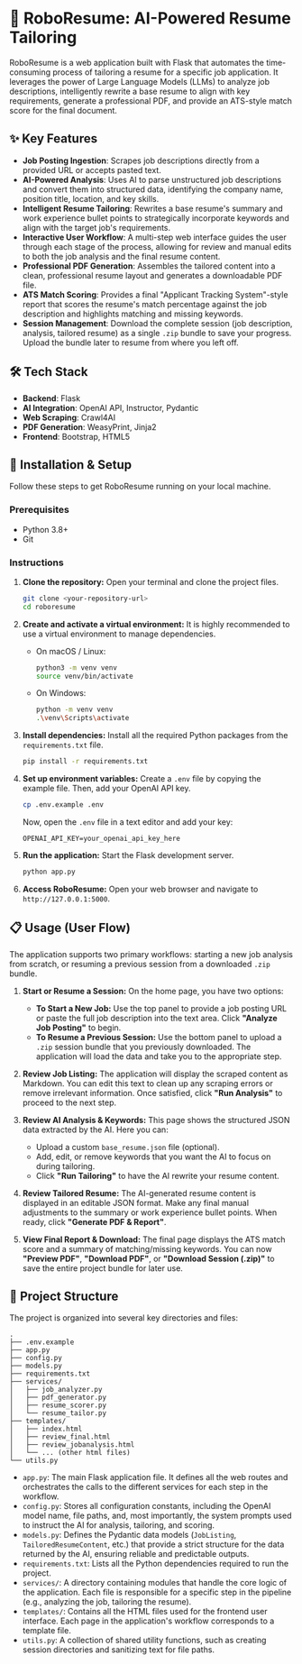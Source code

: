 # 🤖 RoboResume: AI-Powered Resume Tailoring

RoboResume is a web application built with Flask that automates the time-consuming process of tailoring a resume for a specific job application. It leverages the power of Large Language Models (LLMs) to analyze job descriptions, intelligently rewrite a base resume to align with key requirements, generate a professional PDF, and provide an ATS-style match score for the final document.

## ✨ Key Features

  * **Job Posting Ingestion**: Scrapes job descriptions directly from a provided URL or accepts pasted text.
  * **AI-Powered Analysis**: Uses AI to parse unstructured job descriptions and convert them into structured data, identifying the company name, position title, location, and key skills.
  * **Intelligent Resume Tailoring**: Rewrites a base resume's summary and work experience bullet points to strategically incorporate keywords and align with the target job's requirements.
  * **Interactive User Workflow**: A multi-step web interface guides the user through each stage of the process, allowing for review and manual edits to both the job analysis and the final resume content.
  * **Professional PDF Generation**: Assembles the tailored content into a clean, professional resume layout and generates a downloadable PDF file.
  * **ATS Match Scoring**: Provides a final "Applicant Tracking System"-style report that scores the resume's match percentage against the job description and highlights matching and missing keywords.
  * **Session Management**: Download the complete session (job description, analysis, tailored resume) as a single `.zip` bundle to save your progress. Upload the bundle later to resume from where you left off.

## 🛠️ Tech Stack

  * **Backend**: Flask
  * **AI Integration**: OpenAI API, Instructor, Pydantic
  * **Web Scraping**: Crawl4AI
  * **PDF Generation**: WeasyPrint, Jinja2
  * **Frontend**: Bootstrap, HTML5

## 🚀 Installation & Setup

Follow these steps to get RoboResume running on your local machine.

### Prerequisites

  * Python 3.8+
  * Git

### Instructions

1.  **Clone the repository:**
    Open your terminal and clone the project files.

    ```sh
    git clone <your-repository-url>
    cd roboresume
    ```

2.  **Create and activate a virtual environment:**
    It is highly recommended to use a virtual environment to manage dependencies.

      * On macOS / Linux:
        ```sh
        python3 -m venv venv
        source venv/bin/activate
        ```
      * On Windows:
        ```sh
        python -m venv venv
        .\venv\Scripts\activate
        ```

3.  **Install dependencies:**
    Install all the required Python packages from the `requirements.txt` file.

    ```sh
    pip install -r requirements.txt
    ```

4.  **Set up environment variables:**
    Create a `.env` file by copying the example file. Then, add your OpenAI API key.

    ```sh
    cp .env.example .env
    ```

    Now, open the `.env` file in a text editor and add your key:

    ```
    OPENAI_API_KEY=your_openai_api_key_here
    ```

5.  **Run the application:**
    Start the Flask development server.

    ```sh
    python app.py
    ```

6.  **Access RoboResume:**
    Open your web browser and navigate to `http://127.0.0.1:5000`.

## 📋 Usage (User Flow)

The application supports two primary workflows: starting a new job analysis from scratch, or resuming a previous session from a downloaded `.zip` bundle.

1.  **Start or Resume a Session:** On the home page, you have two options:

      * **To Start a New Job:** Use the top panel to provide a job posting URL or paste the full job description into the text area. Click **"Analyze Job Posting"** to begin.
      * **To Resume a Previous Session:** Use the bottom panel to upload a `.zip` session bundle that you previously downloaded. The application will load the data and take you to the appropriate step.

2.  **Review Job Listing:** The application will display the scraped content as Markdown. You can edit this text to clean up any scraping errors or remove irrelevant information. Once satisfied, click **"Run Analysis"** to proceed to the next step.

3.  **Review AI Analysis & Keywords:** This page shows the structured JSON data extracted by the AI. Here you can:

      * Upload a custom `base_resume.json` file (optional).
      * Add, edit, or remove keywords that you want the AI to focus on during tailoring.
      * Click **"Run Tailoring"** to have the AI rewrite your resume content.

4.  **Review Tailored Resume:** The AI-generated resume content is displayed in an editable JSON format. Make any final manual adjustments to the summary or work experience bullet points. When ready, click **"Generate PDF & Report"**.

5.  **View Final Report & Download:** The final page displays the ATS match score and a summary of matching/missing keywords. You can now **"Preview PDF"**, **"Download PDF"**, or **"Download Session (.zip)"** to save the entire project bundle for later use.

## 📁 Project Structure

The project is organized into several key directories and files:

```
.
├── .env.example
├── app.py
├── config.py
├── models.py
├── requirements.txt
├── services/
│   ├── job_analyzer.py
│   ├── pdf_generator.py
│   ├── resume_scorer.py
│   └── resume_tailor.py
├── templates/
│   ├── index.html
│   ├── review_final.html
│   ├── review_jobanalysis.html
│   └── ... (other html files)
└── utils.py
```

  * `app.py`: The main Flask application file. It defines all the web routes and orchestrates the calls to the different services for each step in the workflow.
  * `config.py`: Stores all configuration constants, including the OpenAI model name, file paths, and, most importantly, the system prompts used to instruct the AI for analysis, tailoring, and scoring.
  * `models.py`: Defines the Pydantic data models (`JobListing`, `TailoredResumeContent`, etc.) that provide a strict structure for the data returned by the AI, ensuring reliable and predictable outputs.
  * `requirements.txt`: Lists all the Python dependencies required to run the project.
  * `services/`: A directory containing modules that handle the core logic of the application. Each file is responsible for a specific step in the pipeline (e.g., analyzing the job, tailoring the resume).
  * `templates/`: Contains all the HTML files used for the frontend user interface. Each page in the application's workflow corresponds to a template file.
  * `utils.py`: A collection of shared utility functions, such as creating session directories and sanitizing text for file paths.